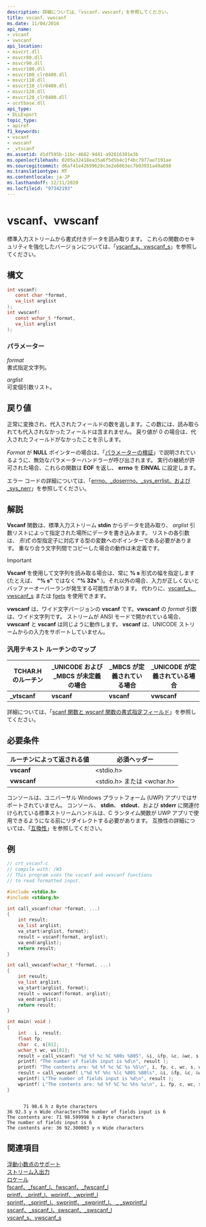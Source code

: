 ```yaml
---
description: 詳細については、「vscanf、vwscanf」を参照してください。
title: vscanf、vwscanf
ms.date: 11/04/2016
api_name:
- vscanf
- vwscanf
api_location:
- msvcrt.dll
- msvcr80.dll
- msvcr90.dll
- msvcr100.dll
- msvcr100_clr0400.dll
- msvcr110.dll
- msvcr110_clr0400.dll
- msvcr120.dll
- msvcr120_clr0400.dll
- ucrtbase.dll
api_type:
- DLLExport
topic_type:
- apiref
f1_keywords:
- vscanf
- vwscanf
- _vtscanf
ms.assetid: d1df595b-11bc-4682-9441-a92616301e3b
ms.openlocfilehash: 0205a32418ea35a6f5d5b4c1f4bc7977ae7191ae
ms.sourcegitcommit: d6af41e42699628c3e2e6063ec7b03931a49a098
ms.translationtype: MT
ms.contentlocale: ja-JP
ms.lasthandoff: 12/11/2020
ms.locfileid: "97342193"
---
```

# <a name="vscanf-vwscanf"></a>vscanf、vwscanf

標準入力ストリームから書式付きデータを読み取ります。 これらの関数のセキュリティを強化したバージョンについては、「[vscanf_s、vwscanf_s](vscanf-s-vwscanf-s.md)」を参照してください。

## <a name="syntax"></a>構文

```C
int vscanf(
   const char *format,
   va_list arglist
);
int vwscanf(
   const wchar_t *format,
   va_list arglist
);
```

### <a name="parameters"></a>パラメーター

*format*<br/>
書式指定文字列。

*arglist*<br/>
可変個引数リスト。

## <a name="return-value"></a>戻り値

正常に変換され、代入されたフィールドの数を返します。この数には、読み取られても代入されなかったフィールドは含まれません。 戻り値が 0 の場合は、代入されたフィールドがなかったことを示します。

*Format* が **NULL** ポインターの場合は、「[パラメーターの検証](../../c-runtime-library/parameter-validation.md)」で説明されているように、無効なパラメーターハンドラーが呼び出されます。 実行の継続が許可された場合、これらの関数は **EOF** を返し、 **errno** を **EINVAL** に設定します。

エラー コードの詳細については、「[errno、_doserrno、_sys_errlist、および _sys_nerr](../../c-runtime-library/errno-doserrno-sys-errlist-and-sys-nerr.md)」を参照してください。

## <a name="remarks"></a>解説

**Vscanf** 関数は、標準入力ストリーム **stdin** からデータを読み取り、 *arglist* 引数リストによって指定された場所にデータを書き込みます。 リストの各引数は、 *形式* の型指定子に対応する型の変数へのポインターである必要があります。 重なり合う文字列間でコピーした場合の動作は未定義です。

> [!IMPORTANT]
> **Vscanf** を使用して文字列を読み取る場合は、常に **% s** 形式の幅を指定します (たとえば、 **"% s"** ではなく **"% 32s"** )。それ以外の場合、入力が正しくないとバッファーオーバーランが発生する可能性があります。 代わりに、[vscanf_s、vwscanf_s](vscanf-s-vwscanf-s.md) または [fgets](fgets-fgetws.md) を使用できます。

**vwscanf** は、ワイド文字バージョンの **vscanf** です。**vwscanf** の *format* 引数は、ワイド文字列です。 ストリームが ANSI モードで開かれている場合、 **vwscanf** と **vscanf** は同じように動作します。 **vscanf** は、UNICODE ストリームからの入力をサポートしていません。

### <a name="generic-text-routine-mappings"></a>汎用テキスト ルーチンのマップ

|TCHAR.H のルーチン|_UNICODE および _MBCS が未定義の場合|_MBCS が定義されている場合|_UNICODE が定義されている場合|
|---------------------|------------------------------------|--------------------|-----------------------|
|**_vtscanf**|**vscanf**|**vscanf**|**vwscanf**|

詳細については、「[scanf 関数と wscanf 関数の書式指定フィールド](../../c-runtime-library/format-specification-fields-scanf-and-wscanf-functions.md)」を参照してください。

## <a name="requirements"></a>必要条件

|ルーチンによって返される値|必須ヘッダー|
|-------------|---------------------|
|**vscanf**|\<stdio.h>|
|**vwscanf**|\<stdio.h> または \<wchar.h>|

コンソールは、ユニバーサル Windows プラットフォーム (UWP) アプリではサポートされていません。 コンソール、 **stdin**、 **stdout**、および **stderr** に関連付けられている標準ストリームハンドルは、C ランタイム関数が UWP アプリで使用できるようになる前にリダイレクトする必要があります。 互換性の詳細については、「[互換性](../../c-runtime-library/compatibility.md)」を参照してください。

## <a name="example"></a>例

```C
// crt_vscanf.c
// compile with: /W3
// This program uses the vscanf and vwscanf functions
// to read formatted input.

#include <stdio.h>
#include <stdarg.h>

int call_vscanf(char *format, ...)
{
    int result;
    va_list arglist;
    va_start(arglist, format);
    result = vscanf(format, arglist);
    va_end(arglist);
    return result;
}

int call_vwscanf(wchar_t *format, ...)
{
    int result;
    va_list arglist;
    va_start(arglist, format);
    result = vwscanf(format, arglist);
    va_end(arglist);
    return result;
}

int main( void )
{
    int   i, result;
    float fp;
    char  c, s[81];
    wchar_t wc, ws[81];
    result = call_vscanf( "%d %f %c %C %80s %80S", &i, &fp, &c, &wc, s, ws );
    printf( "The number of fields input is %d\n", result );
    printf( "The contents are: %d %f %c %C %s %S\n", i, fp, c, wc, s, ws);
    result = call_vwscanf( L"%d %f %hc %lc %80S %80ls", &i, &fp, &c, &wc, s, ws );
    wprintf( L"The number of fields input is %d\n", result );
    wprintf( L"The contents are: %d %f %C %c %hs %s\n", i, fp, c, wc, s, ws);
}
```

```Output

      71 98.6 h z Byte characters
36 92.3 y n Wide charactersThe number of fields input is 6
The contents are: 71 98.599998 h z Byte characters
The number of fields input is 6
The contents are: 36 92.300003 y n Wide characters
```

## <a name="see-also"></a>関連項目

[浮動小数点のサポート](../../c-runtime-library/floating-point-support.md)<br/>
[ストリーム入出力](../../c-runtime-library/stream-i-o.md)<br/>
[ロケール](../../c-runtime-library/locale.md)<br/>
[fscanf、_fscanf_l、fwscanf、_fwscanf_l](fscanf-fscanf-l-fwscanf-fwscanf-l.md)<br/>
[printf、_printf_l、wprintf、_wprintf_l](printf-printf-l-wprintf-wprintf-l.md)<br/>
[sprintf、_sprintf_l、swprintf、_swprintf_l、 \_ _swprintf_l](sprintf-sprintf-l-swprintf-swprintf-l-swprintf-l.md)<br/>
[sscanf、_sscanf_l、swscanf、_swscanf_l](sscanf-sscanf-l-swscanf-swscanf-l.md)<br/>
[vscanf_s、vwscanf_s](vscanf-s-vwscanf-s.md)<br/>
